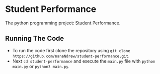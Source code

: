 # Student Performance

The python programming project: Student Performance.

## Running The Code

- To run the code first clone the repository using `git clone https://github.com/nanaNdrew/student-performance.git`.
- Next `cd student-performance` and execute the `main.py` file with `python main.py` or `python3 main.py`.
